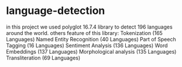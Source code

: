 # language-detection 
in this project we used polyglot 16.7.4 library to detect 196 languages around the world.
others feature of this library:
Tokenization (165 Languages)
Named Entity Recognition (40 Languages)
Part of Speech Tagging (16 Languages)
Sentiment Analysis (136 Languages)
Word Embeddings (137 Languages)
Morphological analysis (135 Languages)
Transliteration (69 Languages) 
